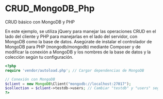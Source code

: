 # CRUD_MongoDB_Php
CRUD básico con MongoDB y PHP


En este ejemplo, se utiliza jQuery para manejar las operaciones CRUD en el lado del cliente y PHP para manejarlas en el lado del servidor, con MongoDB como la base de datos. Asegúrate de instalar el controlador de MongoDB para PHP (mongodb/mongodb) mediante Composer y de modificar la conexión a MongoDB y los nombres de la base de datos y la colección según tu configuración.
```php
<?php
require 'vendor/autoload.php'; // Cargar dependencias de MongoDB

// Conexión con MongoDB
$client = new MongoDB\Client("mongodb://localhost:27017");
$collection = $client->testdb->users; // Cambiar "testdb" y "users" según tu base de datos y colección
?>
```

